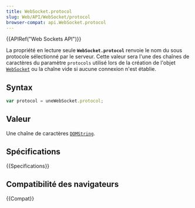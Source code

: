 ```yaml
---
title: WebSocket.protocol
slug: Web/API/WebSocket/protocol
browser-compat: api.WebSocket.protocol
---
```

{{APIRef("Web Sockets API")}}

La propriété en lecture seule **`WebSocket.protocol`** renvoie le nom du sous protocole sélectionné par le serveur. Cette valeur sera l'une des chaînes de caractères du paramètre `protocols` utilisé lors de la création de l'objet [`WebSocket`](/fr/docs/Web/API/WebSocket) ou la chaîne vide si aucune connexion n'est établie.

## Syntax

```js
var protocol = uneWebSocket.protocol;
```

## Valeur

Une chaîne de caractères [`DOMString`](/fr/docs/Web/API/DOMString).

## Spécifications

{{Specifications}}

## Compatibilité des navigateurs

{{Compat}}
